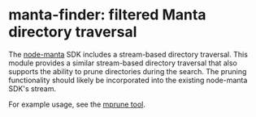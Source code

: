 # manta-finder: filtered Manta directory traversal

The [node-manta](https://github.com/joyent/node-manta) SDK includes a
stream-based directory traversal.  This module provides a similar stream-based
directory traversal that also supports the ability to prune directories during
the search.  The pruning functionality should likely be incorporated into the
existing node-manta SDK's stream.

For example usage, see the [mprune
tool](https://github.com/joyent/manta-mprune).
